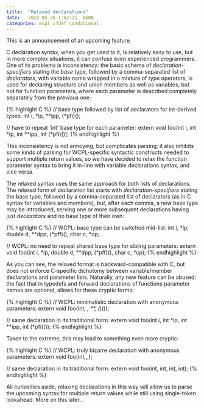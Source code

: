 ```yaml
---
title:  "Relaxed declarations"
date:   2023-05-26 1:52:21 -0500
categories: wcpl ifdef conditional
---
```


This is an announcement of an upcoming feature.

<!--more-->

C declaration syntax, when you get used to it, is relatively easy to use, but
in more complex situations, it can confuse even experienced programmers. One
of its problems is inconsistency: the basic schema of *declaration-specifiers*
stating the *base* type, followed by a comma-separated list of *declarators*,
with variable name wrapped in a mixture of type operators, is used for declaring
structure and union members as well as variables, but not for function parameters,
where each parameter is described completely separately from the previous one:

{% highlight C %}
// base type followed by list of declarators for int-derived types:
int i, *ip, **ipp, (*pfi)();

// have to repeat 'int' base type for each parameter:
extern void foo(int i, int *ip, int **ipp, int (*pfi)()); 
{% endhighlight %}

This inconsistency is not annoying, but complicates parsing; it also inhibits
some kinds of parsing for WCPL-specific syntactic constructs needed to support
multiple return values, so we have decided to relax the function parameter syntax 
to bring it in-line with variable declarations syntax, and vice versa.

The relaxed syntax uses the same approach for both lists of declarations. The
relaxed form of declaration list starts with *declaration-specifiers* stating 
the base type, followed by a comma-separated list of declarators (as in
C syntax for variables and members), *but*, after each comma, a new base 
type may be introduced, serving one or more subsequent declarations having 
just *declarators* and no base type of their own:

{% highlight C %}
// WCPL: base type can be switched mid-list:
int i, *ip, double d, **dpp, (*pff)(), char c, *cp;

// WCPL: no need to repeat shared base type for sibling parameters:
extern void foo(int i, *ip, double d, **dpp, (*pff)(), char c, *cp); 
{% endhighlight %}

As you can see, the relaxed format is backward-compatible with C, but does
not enforce C-specific dichotomy between variable/member declarations and 
parameter lists. Naturally, any new feature can be abused; the fact that
in typedefs and forward declarations of functions parameter names are
optional, allows for these cryptic forms:

{% highlight C %}
// WCPL: minimalistic declaration with anonymous parameters:
extern void foo(int, *, **, (*)()); 

// same declaration in its traditional form:
extern void foo(int i, int *ip, int **ipp, int (*pfi)()); 
{% endhighlight %}

Taken to the extreme, this may lead to something even more cryptic:

{% highlight C %}
// WCPL: truly bizarre declaration with anonymous parameters:
extern void foo(int,,,); 

// same declaration in its traditional form:
extern void foo(int, int, int, int); 
{% endhighlight %}

All curiosities aside, relaxing declarations in this way will allow
us to parse the upcoming syntax for multiple return values while still
using single-token lookahead. More on this later...
